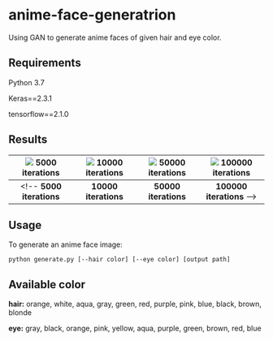 # anime-face-generatrion
Using GAN to generate anime faces of given hair and eye color.

## Requirements

Python 3.7

Keras==2.3.1

tensorflow==2.1.0


<!-- <p align="center">
  <img src="https://github.com/twlioutw/anime-face-generatrion/blob/main/images/5000.jpg" width="24%" />
  <img src="https://github.com/twlioutw/anime-face-generatrion/blob/main/images/10000.jpg" width="24%"  /> 
  <img src="https://github.com/twlioutw/anime-face-generatrion/blob/main/images/50000.jpg" width="24%"/>
  <img src="https://github.com/twlioutw/anime-face-generatrion/blob/main/images/100000.jpg" width="24%"/>
</p>
 -->

## Results

![](https://github.com/twlioutw/anime-face-generatrion/blob/main/images/5000.jpg) **5000 iterations** |  ![](https://github.com/twlioutw/anime-face-generatrion/blob/main/images/10000.jpg) **10000 iterations** | ![](https://github.com/twlioutw/anime-face-generatrion/blob/main/images/50000.jpg) **50000 iterations** | ![](https://github.com/twlioutw/anime-face-generatrion/blob/main/images/100000.jpg) **100000 iterations**
:--:|:--:|:--:|:--:
<!--  **5000 iterations**| **10000 iterations** | **50000 iterations** | **100000 iterations** -->


## Usage
To generate an anime face image:
```
python generate.py [--hair color] [--eye color] [output path]
```


## Available color
**hair:** orange, white, aqua, gray, green, red, purple, pink, blue, black, brown, blonde

**eye:** gray, black, orange, pink, yellow, aqua, purple, green, brown, red, blue

